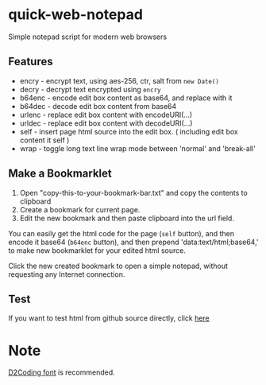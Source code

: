 # quick-web-notepad
Simple notepad script for modern web browsers

## Features

- encry - encrypt text, using aes-256, ctr, salt from `new Date()`
- decry - decrypt text encrypted using `encry`
- b64enc - encode edit box content as base64, and replace with it
- b64dec - decode edit box content from base64
- urlenc - replace edit box content with encodeURI(...)
- urldec - replace edit box content with decodeURI(...)
- self - insert page html source into the edit box. ( including edit box content it self )
- wrap - toggle long text line wrap mode between 'normal' and 'break-all'

## Make a Bookmarklet

1. Open "copy-this-to-your-bookmark-bar.txt" and copy the contents to clipboard
2. Create a bookmark for current page.
3. Edit the new bookmark and then paste clipboard into the url field.

You can easily get the html code for the page (`self` button),
and then encode it base64 (`b64enc` button),
and then prepend 'data:text/html;base64,' to make new bookmarklet for your edited html source.

Click the new created bookmark to open a simple notepad, without requesting any Internet connection.

## Test

If you want to test html from github source directly, click [here](https://rawgit.com/rhee/quick-web-notepad/master/uncompressed.html)

# Note

[D2Coding font](http://dev.naver.com/projects/d2coding/) is recommended.
